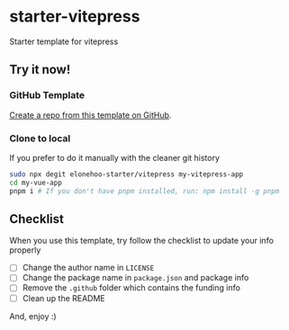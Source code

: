 # starter-vitepress

Starter template for vitepress

## Try it now!

### GitHub Template

[Create a repo from this template on GitHub](https://github.com/elonehoo-starter/vitepress/generate).

### Clone to local

If you prefer to do it manually with the cleaner git history

```bash
sudo npx degit elonehoo-starter/vitepress my-vitepress-app
cd my-vue-app
pnpm i # If you don't have pnpm installed, run: npm install -g pnpm
```

## Checklist

When you use this template, try follow the checklist to update your info properly

- [ ] Change the author name in `LICENSE`
- [ ] Change the package name in `package.json` and package info
- [ ] Remove the `.github` folder which contains the funding info
- [ ] Clean up the README

And, enjoy :)

